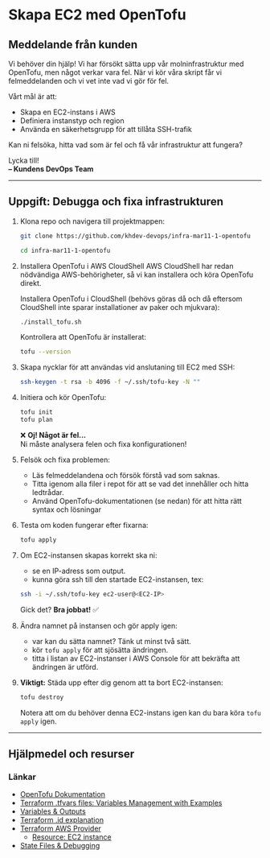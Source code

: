 # Skapa EC2 med OpenTofu

## Meddelande från kunden

Vi behöver din hjälp! Vi har försökt sätta upp vår molninfrastruktur med OpenTofu, men något verkar vara fel. När vi kör våra skript får vi felmeddelanden och vi vet inte vad vi gör för fel.  

Vårt mål är att:  
- Skapa en EC2-instans i AWS  
- Definiera instanstyp och region  
- Använda en säkerhetsgrupp för att tillåta SSH-trafik  

Kan ni felsöka, hitta vad som är fel och få vår infrastruktur att fungera?  

Lycka till!  
**– Kundens DevOps Team**  

---

## Uppgift: Debugga och fixa infrastrukturen

1. Klona repo och navigera till projektmappen:
   ```bash
   git clone https://github.com/khdev-devops/infra-mar11-1-opentofu
   ```
   ```bash
   cd infra-mar11-1-opentofu
   ```

2. Installera OpenTofu i AWS CloudShell
   AWS CloudShell har redan nödvändiga AWS-behörigheter, så vi kan installera och köra OpenTofu direkt.

   Installera OpenTofu i CloudShell (behövs göras då och då eftersom CloudShell inte sparar installationer av paker och mjukvara):
   ```bash
   ./install_tofu.sh
   ```
   Kontrollera att OpenTofu är installerat:
   ```bash
   tofu --version
   ```

3. Skapa nycklar för att användas vid anslutaning till EC2 med SSH:
   ```bash
   ssh-keygen -t rsa -b 4096 -f ~/.ssh/tofu-key -N ""
   ```

4. Initiera och kör OpenTofu:
   ```bash
   tofu init
   tofu plan
   ```
   ❌ **Oj! Något är fel...**  
   Ni måste analysera felen och fixa konfigurationen!

5. Felsök och fixa problemen:
   - Läs felmeddelandena och försök förstå vad som saknas.
   - Titta igenom alla filer i repot för att se vad det innehåller och hitta ledtrådar.
   - Använd OpenTofu-dokumentationen (se nedan) för att hitta rätt syntax och lösningar

6. Testa om koden fungerar efter fixarna:
   ```bash
   tofu apply
   ```

7. Om EC2-instansen skapas korrekt ska ni:
   - se en IP-adress som output.
   - kunna göra ssh till den startade EC2-instansen, tex:
   ```bash
   ssh -i ~/.ssh/tofu-key ec2-user@<EC2-IP>
   ```
   Gick det? **Bra jobbat!** ✅

8. Ändra namnet på instansen och gör apply igen:
   - var kan du sätta namnet? Tänk ut minst två sätt.
   - kör `tofu apply` för att sjösätta ändringen.
   - titta i listan av EC2-instanser i AWS Console för att bekräfta att ändringen är utförd.

8. **Viktigt:** Städa upp efter dig genom att ta bort EC2-instansen:
   ```bash
   tofu destroy
   ```
   Notera att om du behöver denna EC2-instans igen kan du bara köra `tofu apply` igen.

---

## Hjälpmedel och resurser  

### Länkar
- [OpenTofu Dokumentation](https://opentofu.org/docs/)
- [Terraform .tfvars files: Variables Management with Examples](https://spacelift.io/blog/terraform-tfvars)
- [Variables & Outputs](https://opentofu.org/docs/language/values/)
- [Terraform .id explanation](https://stackoverflow.com/questions/52293081/terraform-id-explanation)
- [Terraform AWS Provider](https://search.opentofu.org/provider/terraform-providers/aws/latest)
    - [Resource: EC2 instance](https://search.opentofu.org/provider/terraform-providers/aws/latest/docs/resources/instance)
- [State Files & Debugging](https://opentofu.org/docs/language/state/)